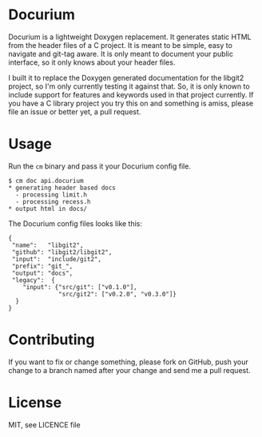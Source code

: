 # Docurium

Docurium is a lightweight Doxygen replacement.  It generates static HTML from the header files of a C project. It is meant to be simple, easy to navigate and git-tag aware. It is only meant to document your public interface, so it only knows about your header files.

I built it to replace the Doxygen generated documentation for the libgit2 project, so I'm only currently testing it against that.  So, it is only known to include support for features and keywords used in that project currently.  If you have a C library project you try this on and something is amiss, please file an issue or better yet, a pull request.

# Usage

Run the `cm` binary and pass it your Docurium config file.

    $ cm doc api.docurium
    * generating header based docs
      - processing limit.h
      - processing recess.h
    * output html in docs/

The Docurium config files looks like this:

    {
     "name":   "libgit2",
     "github": "libgit2/libgit2",
     "input":  "include/git2",
     "prefix": "git_",
     "output": "docs",
     "legacy":  {
        "input": {"src/git": ["v0.1.0"],
                  "src/git2": ["v0.2.0", "v0.3.0"]}
      }
    }

# Contributing

If you want to fix or change something, please fork on GitHub, push your change to a branch named after your change and send me a pull request.

# License

MIT, see LICENCE file


